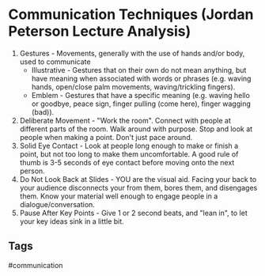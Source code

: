 # Communication Techniques (Jordan Peterson Lecture Analysis)

1. Gestures - Movements, generally with the use of hands and/or body, used to communicate
	* Illustrative - Gestures that on their own do not mean anything, but have meaning when associated with words or phrases (e.g. waving hands, open/close palm movements, waving/trickling fingers).
	* Emblem - Gestures that have a specific meaning (e.g. waving hello or goodbye, peace sign, finger pulling (come here), finger wagging (bad)).
2. Deliberate Movement - "Work the room". Connect with people at different parts of the room. Walk around with purpose. Stop and look at people when making a point. Don't just pace around.
3. Solid Eye Contact - Look at people long enough to make or finish a point, but not too long to make them uncomfortable. A good rule of thumb is 3-5 seconds of eye contact before moving onto the next person.
4. Do Not Look Back at Slides - YOU are the visual aid. Facing your back to your audience disconnects your from them, bores them, and disengages them. Know your material well enough to engage people in a dialogue/conversation.
5. Pause After Key Points - Give 1 or 2 second beats, and "lean in", to let your key ideas sink in a little bit. 
## Tags
#communication
